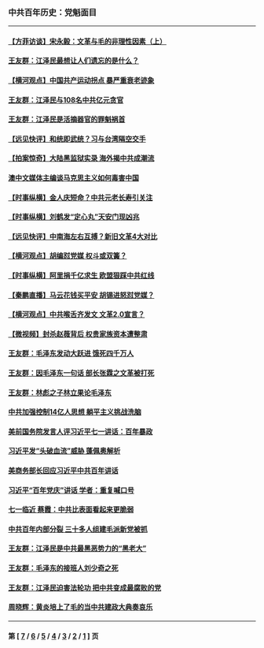 ### 中共百年历史：党魁面目
---
#### [【方菲访谈】宋永毅：文革与毛的非理性因素（上）](../../pages/nf1176107/n13469956.md?02030430) 
#### [王友群：江泽民最想让人们遗忘的是什么？](../../pages/nf1176107/n13408949.md?02030430) 
#### [【横河观点】中国共产运动拐点 暴严重衰老迹象](../../pages/nf1176107/n13388333.md?02030430) 
#### [王友群：江泽民与108名中共亿元贪官](../../pages/nf1176107/n13352358.md?02030430) 
#### [王友群：江泽民是活摘器官的罪魁祸首](../../pages/nf1176107/n13336903.md?02030430) 
#### [【远见快评】和统即武统？习与台湾隔空交手](../../pages/nf1176107/n13297739.md?02030430) 
#### [【拍案惊奇】大陆黑监狱实录 海外揭中共成潮流](../../pages/nf1176107/n13288853.md?02030430) 
#### [澳中文媒体主编谈马克思主义如何毒害中国](../../pages/nf1176107/n13257387.md?02030430) 
#### [【时事纵横】金人庆短命？中共元老长寿引关注](../../pages/nf1176107/n13217934.md?02030430) 
#### [【时事纵横】刘鹤发“定心丸”天安门现凶兆](../../pages/nf1176107/n13215416.md?02030430) 
#### [【远见快评】中南海左右互搏？新旧文革4大对比](../../pages/nf1176107/n13214745.md?02030430) 
#### [【横河观点】胡编怼党媒 权斗或双簧？](../../pages/nf1176107/n13210864.md?02030430) 
#### [【时事纵横】阿里捐千亿求生 欧盟狠踩中共红线](../../pages/nf1176107/n13206431.md?02030430) 
#### [【秦鹏直播】马云花钱买平安 胡锡进怒怼党媒？](../../pages/nf1176107/n13206392.md?02030430) 
#### [【横河观点】中共喉舌齐发文 文革2.0宣言？](../../pages/nf1176107/n13201248.md?02030430) 
#### [【微视频】封杀赵薇背后 权贵家族资本遭整肃](../../pages/nf1176107/n13197798.md?02030430) 
#### [王友群：毛泽东发动大跃进 饿死四千万人](../../pages/nf1176107/n13177158.md?02030430) 
#### [王友群：因毛泽东一句话 部长张霖之文革被打死](../../pages/nf1176107/n13161711.md?02030430) 
#### [王友群：林彪之子林立果论毛泽东](../../pages/nf1176107/n13128622.md?02030430) 
#### [中共加强控制14亿人思想 躺平主义挑战洗脑](../../pages/nf1176107/n13094299.md?02030430) 
#### [美前国务院发言人评习近平七一讲话：百年暴政](../../pages/nf1176107/n13066986.md?02030430) 
#### [习近平发“头破血流”威胁 蓬佩奥解析](../../pages/nf1176107/n13063604.md?02030430) 
#### [美商务部长回应习近平中共百年讲话](../../pages/nf1176107/n13062903.md?02030430) 
#### [习近平“百年党庆”讲话 学者：重复喊口号](../../pages/nf1176107/n13061411.md?02030430) 
#### [七一临近 蔡霞：中共比表面看起来更脆弱](../../pages/nf1176107/n13056418.md?02030430) 
#### [中共百年内部分裂 三十多人组建毛派新党被抓](../../pages/nf1176107/n13044023.md?02030430) 
#### [王友群：江泽民是中共最黑恶势力的“黑老大”](../../pages/nf1176107/n13022180.md?02030430) 
#### [王友群：毛泽东的接班人刘少奇之死](../../pages/nf1176107/n12991772.md?02030430) 
#### [王友群：江泽民迫害法轮功 把中共变成最腐败的党](../../pages/nf1176107/n12947347.md?02030430) 
#### [周晓辉：黄炎培上了毛的当中共建政大典奏哀乐](../../pages/nf1176107/n12942780.md?02030430) 

---
#### 第 [ [7](./7.md?02030430) / [6](./6.md?02030430) / [5](./5.md?02030430) / [4](./4.md?02030430) / [3](./3.md?02030430) / [2](./2.md?02030430) / [1](./1.md?02030430) ] 页
